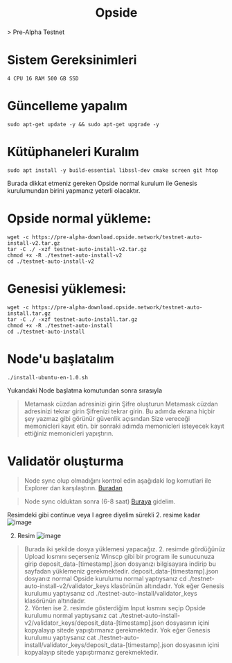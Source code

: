 <h1 align="center"> Opside </h1>
> Pre-Alpha Testnet

# Sistem Gereksinimleri

```
4 CPU 16 RAM 500 GB SSD
```
# Güncelleme yapalım

``` 
sudo apt-get update -y && sudo apt-get upgrade -y 

```
# Kütüphaneleri Kuralım

``` 
sudo apt install -y build-essential libssl-dev cmake screen git htop

```
Burada dikkat etmeniz gereken Opside normal kurulum ile Genesis kurulumundan birini yapmanız yeterli olacaktır. 

# Opside normal yükleme:

``` 
wget -c https://pre-alpha-download.opside.network/testnet-auto-install-v2.tar.gz 
tar -C ./ -xzf testnet-auto-install-v2.tar.gz
chmod +x -R ./testnet-auto-install-v2
cd ./testnet-auto-install-v2

```
# Genesisi yüklemesi:

```
wget -c https://pre-alpha-download.opside.network/testnet-auto-install.tar.gz 
tar -C ./ -xzf testnet-auto-install.tar.gz
chmod +x -R ./testnet-auto-install
cd ./testnet-auto-install

```
# Node'u başlatalım


``` 
./install-ubuntu-en-1.0.sh

```
Yukarıdaki Node başlatma komutundan sonra sırasıyla
> Metamask cüzdan adresinizi girin
> Şifre oluşturun
> Metamask cüzdan adresinizi tekrar girin
> Şifrenizi tekrar girin. Bu adımda ekrana hiçbir şey yazmaz gibi görünür güvenlik açısından
> Size vereceği memonicleri kayıt etin. bir sonraki adımda memonicleri isteyecek kayıt ettiğiniz memonicleri yapıştırın.

# Validatör oluşturma
> Node sync olup olmadığını kontrol edin aşağıdaki log komutlari ile Explorer dan karşılaştırın. [Buradan](https://pre-alpha-beacon.opside.info/blocks)

> Node sync olduktan sonra (6-8 saat) [Buraya](https://opside.network/validator/deposit) gidelim.

Resimdeki gibi continue veya I agree diyelim sürekli 2. resime kadar
![image](https://github.com/mcw00/Opside/assets/84830960/89309cd5-7d05-4a7c-97a6-789a53da63d9)

2. Resim
![image](https://github.com/mcw00/Opside/assets/84830960/6165eb9b-d7a2-4d91-9979-14d311ac7830)

> Burada iki şekilde dosya yüklemesi yapacağız. 2. resimde gördüğünüz Upload kısmını seçerseniz Winscp gibi bir program ile sunucunuza girip deposit_data-[timestamp].json dosyanızı bilgisayara indirip bu sayfadan yüklemeniz gerekmektedir.
> deposit_data-[timestamp].json dosyanız normal Opside kurulumu normal yaptıysanız cd ./testnet-auto-install-v2/validator_keys klasörünün altındadır. Yok eğer Genesis kurulumu yaptıysanız cd ./testnet-auto-install/validator_keys klasörünün altındadır.  
> 2. Yönten ise 2. resimde gösterdiğim Input kısmını seçip Opside kurulumu normal yaptıysanız cat ./testnet-auto-install-v2/validator_keys/deposit_data-[timestamp].json dosyasının içini kopyalayıp sitede yapıştırmanız gerekmektedir. Yok eğer Genesis kurulumu yaptıysanız cat ./testnet-auto-install/validator_keys/deposit_data-[timestamp].json dosyasının içini kopyalayıp sitede yapıştırmanız gerekmektedir.
